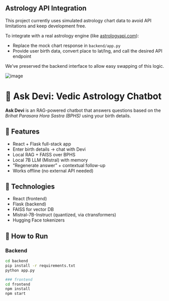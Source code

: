 ## Astrology API Integration

This project currently uses simulated astrology chart data to avoid API limitations and keep development free.

To integrate with a real astrology engine (like [astrologyapi.com](https://astrologyapi.com)):
- Replace the mock chart response in `backend/app.py`
- Provide user birth data, convert place to lat/lng, and call the desired API endpoint

We’ve preserved the backend interface to allow easy swapping of this logic.

![image](https://github.com/user-attachments/assets/7febaa3e-5716-4a77-abee-97c220cc7505)


# 🪷 Ask Devi: Vedic Astrology Chatbot

**Ask Devi** is an RAG-powered chatbot that answers questions based on the *Brihat Parasara Hora Sastra (BPHS)* using your birth details.

## 📌 Features
- React + Flask full-stack app
- Enter birth details → chat with Devi
- Local RAG + FAISS over BPHS
- Local 7B LLM (Mistral) with memory
- “Regenerate answer” + contextual follow-up
- Works offline (no external API needed)

## 🧠 Technologies
- React (frontend)
- Flask (backend)
- FAISS for vector DB
- Mistral-7B-Instruct (quantized, via ctransformers)
- Hugging Face tokenizers

## 🧪 How to Run

### Backend

```bash
cd backend
pip install -r requirements.txt
python app.py

### frontend
cd frontend
npm install
npm start
